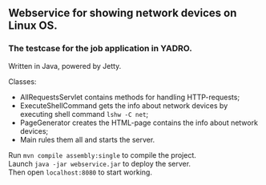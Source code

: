 ## Webservice for showing network devices on Linux OS.
### The testcase for the job application in YADRO. 
Written in Java, powered by Jetty.


Classes:
- AllRequestsServlet contains methods for handling HTTP-requests;
- ExecuteShellCommand gets the info about network devices by executing shell command <code>lshw -C net</code>;
- PageGenerator creates the HTML-page contains the info about network devices;
- Main rules them all and starts the server.

Run <code>mvn compile assembly:single</code> to compile the project.<br>
Launch <code>java -jar webservice.jar</code> to deploy the server.<br>
Then open <code>localhost:8080</code> to start working.
